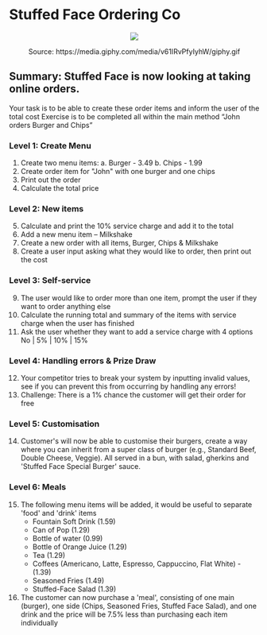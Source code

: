 # Stuffed Face Ordering Co

<p align="center"> <img src="https://media.giphy.com/media/v61IRvPfyIyhW/giphy.gif">
<p align="center"> Source: https://media.giphy.com/media/v61IRvPfyIyhW/giphy.gif

## Summary: Stuffed Face is now looking at taking online orders.
Your task is to be able to create these order items and inform the user of the total cost
Exercise is to be completed all within the main method
“John orders Burger and Chips”

### Level 1: Create Menu

1.	Create two menu items:
a.	Burger - 3.49
b.	Chips - 1.99
2.	Create order item for "John" with one burger and one chips
3.	Print out the order
4.	Calculate the total price

### Level 2: New items

5.	Calculate and print the 10% service charge and add it to the total
6.	Add a new menu item – Milkshake
7.	Create a new order with all items, Burger, Chips & Milkshake
8.	Create a user input asking what they would like to order, then print out the cost

### Level 3: Self-service

9.	The user would like to order more than one item, prompt the user if they want to order anything else
10.	Calculate the running total and summary of the items with service charge when the user has finished
11.	Ask the user whether they want to add a service charge with 4 options No | 5% | 10% | 15%

### Level 4: Handling errors & Prize Draw

12.	Your competitor tries to break your system by inputting invalid values, see if you can prevent this from occurring by handling any errors!
13.	Challenge: There is a 1% chance the customer will get their order for free

### Level 5: Customisation

14. Customer's will now be able to customise their burgers, create a way where you can inherit from a super class of burger (e.g., Standard Beef, Double Cheese, Veggie). All served in a bun, with salad, gherkins and 'Stuffed Face Special Burger' sauce.

### Level 6: Meals

15. The following menu items will be added, it would be useful to separate 'food' and 'drink' items
    - Fountain Soft Drink (1.59)
    - Can of Pop (1.29)
    - Bottle of water (0.99)
    - Bottle of Orange Juice (1.29)
    - Tea (1.29)
    - Coffees (Americano, Latte, Espresso, Cappuccino, Flat White) - (1.39)
    - Seasoned Fries (1.49)
    - Stuffed-Face Salad (1.39)
16. The customer can now purchase a 'meal', consisting of one main (burger), one side (Chips, Seasoned Fries, Stuffed Face Salad), and one drink and the price will be 7.5% less than purchasing each item individually

